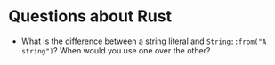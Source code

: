 # Questions about Rust

- What is the difference between a string literal and `String::from("A string")`? When would you use one over the other?
